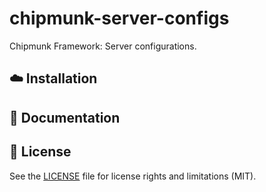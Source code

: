 # chipmunk-server-configs
Chipmunk Framework: Server configurations.

## :cloud: Installation

## :memo: Documentation

## :scroll: License

See the [LICENSE](LICENSE.md) file for license rights and limitations (MIT).